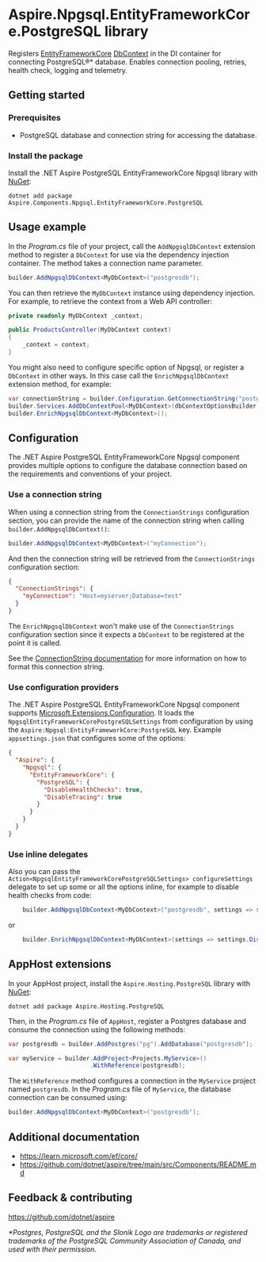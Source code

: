 # Aspire.Npgsql.EntityFrameworkCore.PostgreSQL library

Registers [EntityFrameworkCore](https://learn.microsoft.com/ef/core/) [DbContext](https://learn.microsoft.com/dotnet/api/microsoft.entityframeworkcore.dbcontext) in the DI container for connecting PostgreSQL®* database. Enables connection pooling, retries, health check, logging and telemetry.

## Getting started

### Prerequisites

- PostgreSQL database and connection string for accessing the database.

### Install the package

Install the .NET Aspire PostgreSQL EntityFrameworkCore Npgsql library with [NuGet](https://www.nuget.org):

```dotnetcli
dotnet add package Aspire.Components.Npgsql.EntityFrameworkCore.PostgreSQL
```

## Usage example

In the _Program.cs_ file of your project, call the `AddNpgsqlDbContext` extension method to register a `DbContext` for use via the dependency injection container. The method takes a connection name parameter.

```csharp
builder.AddNpgsqlDbContext<MyDbContext>("postgresdb");
```

You can then retrieve the `MyDbContext` instance using dependency injection. For example, to retrieve the context from a Web API controller:

```csharp
private readonly MyDbContext _context;

public ProductsController(MyDbContext context)
{
    _context = context;
}
```

You might also need to configure specific option of Npgsql, or register a `DbContext` in other ways. In this case call the `EnrichNpgsqlDbContext` extension method, for example:

```csharp
var connectionString = builder.Configuration.GetConnectionString("postgresdb");
builder.Services.AddDbContextPool<MyDbContext>(dbContextOptionsBuilder => dbContextOptionsBuilder.UseNpgsql(connectionString));
builder.EnrichNpgsqlDbContext<MyDbContext>();
```

## Configuration

The .NET Aspire PostgreSQL EntityFrameworkCore Npgsql component provides multiple options to configure the database connection based on the requirements and conventions of your project.

### Use a connection string

When using a connection string from the `ConnectionStrings` configuration section, you can provide the name of the connection string when calling `builder.AddNpgsqlDbContext()`:

```csharp
builder.AddNpgsqlDbContext<MyDbContext>("myConnection");
```

And then the connection string will be retrieved from the `ConnectionStrings` configuration section:

```json
{
  "ConnectionStrings": {
    "myConnection": "Host=myserver;Database=test"
  }
}
```

The `EnrichNpgsqlDbContext` won't make use of the `ConnectionStrings` configuration section since it expects a `DbContext` to be registered at the point it is called.

See the [ConnectionString documentation](https://www.npgsql.org/doc/connection-string-parameters.html) for more information on how to format this connection string.

### Use configuration providers

The .NET Aspire PostgreSQL EntityFrameworkCore Npgsql component supports [Microsoft.Extensions.Configuration](https://learn.microsoft.com/dotnet/api/microsoft.extensions.configuration). It loads the `NpgsqlEntityFrameworkCorePostgreSQLSettings` from configuration by using the `Aspire:Npgsql:EntityFrameworkCore:PostgreSQL` key. Example `appsettings.json` that configures some of the options:

```json
{
  "Aspire": {
    "Npgsql": {
      "EntityFrameworkCore": {
        "PostgreSQL": {
          "DisableHealthChecks": true,
          "DisableTracing": true
        }
      }
    }
  }
}
```

### Use inline delegates

Also you can pass the `Action<NpgsqlEntityFrameworkCorePostgreSQLSettings> configureSettings` delegate to set up some or all the options inline, for example to disable health checks from code:

```csharp
    builder.AddNpgsqlDbContext<MyDbContext>("postgresdb", settings => settings.DisableHealthChecks = true);
```

or

```csharp
    builder.EnrichNpgsqlDbContext<MyDbContext>(settings => settings.DisableHealthChecks = true);
```

## AppHost extensions

In your AppHost project, install the `Aspire.Hosting.PostgreSQL` library with [NuGet](https://www.nuget.org):

```dotnetcli
dotnet add package Aspire.Hosting.PostgreSQL
```

Then, in the _Program.cs_ file of `AppHost`, register a Postgres database and consume the connection using the following methods:

```csharp
var postgresdb = builder.AddPostgres("pg").AddDatabase("postgresdb");

var myService = builder.AddProject<Projects.MyService>()
                       .WithReference(postgresdb);
```

The `WithReference` method configures a connection in the `MyService` project named `postgresdb`. In the _Program.cs_ file of `MyService`, the database connection can be consumed using:

```csharp
builder.AddNpgsqlDbContext<MyDbContext>("postgresdb");
```

## Additional documentation

* https://learn.microsoft.com/ef/core/
* https://github.com/dotnet/aspire/tree/main/src/Components/README.md

## Feedback & contributing

https://github.com/dotnet/aspire

_*Postgres, PostgreSQL and the Slonik Logo are trademarks or registered trademarks of the PostgreSQL Community Association of Canada, and used with their permission._
